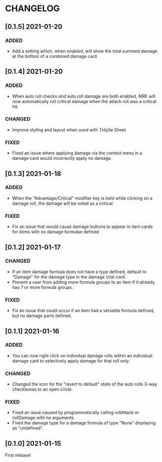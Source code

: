 # CHANGELOG

## [0.1.5] 2021-01-20

### ADDED

- Add a setting which, when enabled, will show the total summed damage at the bottom of a combined damage card.

## [0.1.4] 2021-01-20

### ADDED

- When auto roll checks *and* auto roll damage are both enabled,
  MRE will now automatically roll critical damage when the attack roll was a critical hit.
  
### CHANGED

- Improve styling and layout when used with Tidy5e Sheet

### FIXED

- Fixed an issue where applying damage via the context menu in a damage card would incorrectly apply no damage.

## [0.1.3] 2021-01-18

### ADDED

- When the "Advantage/Critical" modifier key is held while clicking on a damage roll, the damage will be rolled as a critical

### FIXED

- Fix an issue that would cause damage buttons to appear in item cards for items with no damage formulae defined

## [0.1.2] 2021-01-17

### CHANGED

- If an item damage formula does not have a type defined, default to "Damage" for the damage type in the damage chat card.
- Prevent a user from adding more formula groups to an item if it already has 7 or more formula groups.

### FIXED

- Fix an issue that could occur if an item had a versatile formula defined, but no damage parts defined.

## [0.1.1] 2021-01-16

### ADDED

- You can now right click on individual damage rolls within an individual damage card to selectively apply damage for that roll only.

### CHANGED

- Changed the icon for the "revert to default" state of the auto rolls 3-way checkboxes to an open circle.

### FIXED

- Fixed an issue caused by programmatically calling rollAttack or rollDamage with no arguments.
- Fixed the damage type for a damage formula of type "None" displaying as "undefined".

## [0.1.0] 2021-01-15

First release!
